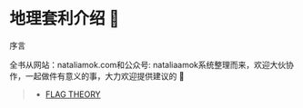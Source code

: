 # 地理套利介绍 🚩

序言

全书从网站：nataliamok.com和公众号: nataliaamok系统整理而来，欢迎大伙协作，一起做件有意义的事，大力欢迎提供建议的 🧠

> * [FLAG THEORY](https://geoarbitrage.gitbook.io/drafting)
